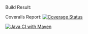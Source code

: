Build Result: 

Coveralls Report:
[![Coverage Status](https://coveralls.io/repos/github/MarcGiu/Assigment2/badge.svg?branch=main)](https://coveralls.io/github/MarcGiu/Assigment2?branch=main)

[![Java CI with Maven](https://github.com/MarcGiu/Assigment2/actions/workflows/maven.yml/badge.svg?branch=main)](https://github.com/MarcGiu/Assigment2/actions/workflows/maven.yml)
